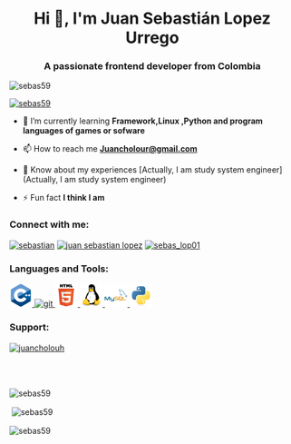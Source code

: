 <h1 align="center">Hi 👋, I'm Juan Sebastián Lopez Urrego</h1>
<h3 align="center">A passionate frontend developer from Colombia</h3>

<p align="left"> <img src="https://komarev.com/ghpvc/?username=sebas59&label=Profile%20views&color=0e75b6&style=flat" alt="sebas59" /> </p>

<p align="left"> <a href="https://github.com/ryo-ma/github-profile-trophy"><img src="https://github-profile-trophy.vercel.app/?username=sebas59" alt="sebas59" /></a> </p>

- 🌱 I’m currently learning **Framework,Linux ,Python and program languages of games or sofware**

- 📫 How to reach me **Juancholour@gmail.com**

- 📄 Know about my experiences [Actually, I am study system engineer](Actually, I am study system engineer)

- ⚡ Fun fact **I think I am**

<h3 align="left">Connect with me:</h3>
<p align="left">
<a href="https://codepen.io/sebastian" target="blank"><img align="center" src="https://raw.githubusercontent.com/rahuldkjain/github-profile-readme-generator/master/src/images/icons/Social/codepen.svg" alt="sebastian" height="30" width="40" /></a>
<a href="https://fb.com/juan sebastian lopez" target="blank"><img align="center" src="https://raw.githubusercontent.com/rahuldkjain/github-profile-readme-generator/master/src/images/icons/Social/facebook.svg" alt="juan sebastian lopez" height="30" width="40" /></a>
<a href="https://instagram.com/se_lop01" target="blank"><img align="center" src="https://raw.githubusercontent.com/rahuldkjain/github-profile-readme-generator/master/src/images/icons/Social/instagram.svg" alt="sebas_lop01" height="30" width="40" /></a>
</p>

<h3 align="left">Languages and Tools:</h3>
<p align="left"> <a href="https://www.w3schools.com/cpp/" target="_blank" rel="noreferrer"> <img src="https://raw.githubusercontent.com/devicons/devicon/master/icons/cplusplus/cplusplus-original.svg" alt="cplusplus" width="40" height="40"/> </a> <a href="https://git-scm.com/" target="_blank" rel="noreferrer"> <img src="https://www.vectorlogo.zone/logos/git-scm/git-scm-icon.svg" alt="git" width="30" height="40"/> </a> <a href="https://www.w3.org/html/" target="_blank" rel="noreferrer"> <img src="https://raw.githubusercontent.com/devicons/devicon/master/icons/html5/html5-original-wordmark.svg" alt="html5" width="40" height="40"/> </a> <a href="https://www.linux.org/" target="_blank" rel="noreferrer"> <img src="https://raw.githubusercontent.com/devicons/devicon/master/icons/linux/linux-original.svg" alt="linux" width="40" height="40"/> </a> <a href="https://www.mysql.com/" target="_blank" rel="noreferrer"> <img src="https://raw.githubusercontent.com/devicons/devicon/master/icons/mysql/mysql-original-wordmark.svg" alt="mysql" width="40" height="40"/> </a> <a href="https://www.python.org" target="_blank" rel="noreferrer"> <img src="https://raw.githubusercontent.com/devicons/devicon/master/icons/python/python-original.svg" alt="python" width="40" height="40"/> </a> </p>

<h3 align="left">Support:</h3>
<p><a href="https://www.buymeacoffee.com/juancholouh"> <img align="center" src="https://cdn.buymeacoffee.com/buttons/v2/default-yellow.png" height="60" width="210" alt="juancholouh" /></a></p><br><br>

<p><img align="center" src="https://github-readme-stats.vercel.app/api/top-langs?username=sebas59&show_icons=true&locale=en&layout=compact" alt="sebas59" /></p>

<p>&nbsp;<img align="center" src="https://github-readme-stats.vercel.app/api?username=sebas59&show_icons=true&locale=en" alt="sebas59" /></p>

<p><img align="center" src="https://github-readme-streak-stats.herokuapp.com/?user=sebas59&" alt="sebas59" /></p>
